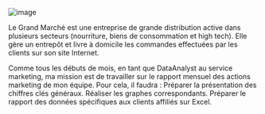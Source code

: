 ![image](https://github.com/user-attachments/assets/c496b3c4-f80a-4dbf-b6d5-ad9f4914da71)

Le Grand Marché est une entreprise de grande distribution active dans plusieurs secteurs (nourriture, biens de consommation et high tech). 
Elle gère un entrepôt et livre à domicile les commandes effectuées par les clients sur son site Internet.

Comme tous les débuts de mois, en tant que DataAnalyst au service marketing, ma mission est de travailler sur le rapport mensuel des actions marketing de mon équipe. 
Pour cela, il  faudra : 
Préparer la présentation des chiffres clés généraux.
Réaliser les graphes correspondants.
Préparer le rapport des données spécifiques aux clients affiliés sur Excel.
